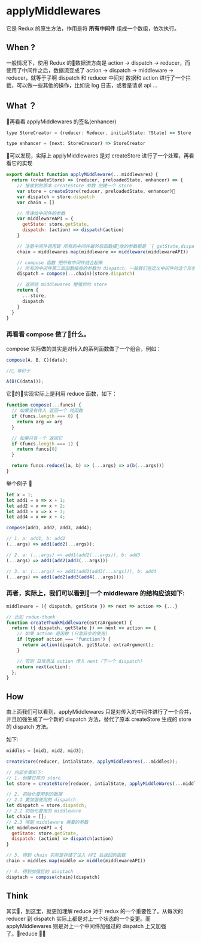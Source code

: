 # applyMiddlewares

它是 Redux 的原生方法，作用是将 **所有中间件** 组成一个数组，依次执行。

## When ?

一般情况下，使用 Redux 的数据流方向是 action -> dispatch -> reducer，而使用了中间件之后，数据流变成了 action -> dispatch -> middleware -> reducer，就等于子啊 dispatch 和 reducer 中间对 数据和 action 进行了一个拦截，可以做一些其他的操作，比如说 log 日志，或者是请求 api ...

## What ？

再看看 applyMiddlewares 的签名(enhancer)

```js
type StoreCreator = (reducer: Reducer, initialState: ?State) => Store

type enhancer = (next: StoreCreator) => StoreCreator
```

可以发现，实际上 applyMiddlewares 是对 createStore 进行了一个处理，再看看它的实现

```js
export default function applyMiddleware(...middlewares）{
  return (createStore) => (reducer, preloadedState, enhancer) => {
    // 接收到的原本 createStore 参数 创建一个 store
    var store = createStore(reducer, preloadedState, enhancer)
    var dispatch = store.dispatch
    var chain = []

    // 传递给中间件的参数
    var middlewareAPI = {
      getState: store.getState,
      dispatch: (action) => dispatch(action)
    }

    // 注册中间件调用链 所有的中间件最外层函数接收的参数都是 `{ getState,dispatch }`
    chain = middlewares.map(middleware => middleware(middlewareAPI))

    // compose 函数 把所有中间件结合起来
    // 所有的中间件第二层函数接收的参数为 dispatch，一般我们在定义中间件时这个形参叫 next，是由于此时的 dispatch 不一定是原始 store.dispatch，有可能是被包装过的新的 dispatch
    dispatch = compose(...chain)(store.dispatch)

    // 返回经 middlewares 增强后的 store
    return {
      ...store,
      dispatch
    }
  }
}
```

### 再看看 compose 做了什么。

compose 实际做的其实是对传入的系列函数做了一个组合，例如：

```js
compose(A, B, C)(data);

// 等价于

A(B(C(data)));
```

它的实现实际上是利用 reduce 函数，如下：

```js
function compose(...funcs) {
  // 如果没有传入 返回一个 纯函数
  if (funcs.length === 0) {
    return arg => arg
  }

  // 如果只有一个 返回它
  if (funcs.length === 1) {
    return funcs[0]
  }

  return funcs.reduce((a, b) => (...args) => a(b(...args)))
}
```

举个例子 🌰

```js
let x = 1;
let add1 = x => x + 1;
let add2 = x => x + 2;
let add3 = x => x + 3;
let add4 = x => x + 4;

compose(add1, add2, add3, add4);

// 1. a: add1, b: add2
(...args) => add1(add2(...args));

// 2. a: (...args) => add1(add2(...args)), b: add3
(...args) => add1(add2(add3(...args)))

// 3. a: (...args) => add1(add2(add3(...args))), b: add4
(...args) => add1(add2(add3(add4(...args))))
```

### 再者，实际上，我们可以看到一个 middleware 的结构应该如下:

```js
middleware = ({ dispatch, getState }) => next => action => {...}

// 比如 redux-thunk
function createThunkMiddleware(extraArgument) {
  return ({ dispatch, getState }) => next => action => {
    // 如果 action 是函数 (日常异步的使用)
    if (typeof action === 'function') {
      return action(dispatch, getState, extraArgument);
    }

    // 否则 日常用法 action 传入 next（下一个 dispatch）
    return next(action);
  };
}
```

## How

由上面我们可以看到，applyMiddlewares 只是对传入的中间件进行了一个合并，并且加强生成了一个新的 dispatch 方法，替代了原本 createStore 生成的 store 的 dispatch 方法。

如下:
```js
middles = [mid1, mid2, mid3];

createStore(reducer, intialState, applyMiddleWares(...middles));

// 内部步骤如下:
// 1. 创建日常的 store
let store = createStore(reducer, intialState, applyMiddleWares(...middles));

// 2. 初始化要用到的数据 
// 2.1 要加强使用的 dispatch
let dispatch = store.dispatch;
// 2.2 初始化要用的 middleware
let chain = [];
// 2.3 得到 middleware 需要的参数
let middlewareAPI = {
  getState: store.getState,
  dispatch: (action) => dispatch(action)
}

// 3. 得到 chain 实际是存储了注入 API 后返回的函数
chain = middles.map(middle => middle(middlewareAPI))

// 4. 得到加强后的 disptach 
disptach = compose(chain)(dispatch)
```

## Think

其实，到这里，就更加理解 reduce 对于 redux 的一个重要性了。从每次的 reducer 到 dispatch 实际上都是对上一个状态的一个变更。而 applyMiddlewares 则是对上一个中间件加强过的 dispatch 上又加强了。reduce 🐂🍺